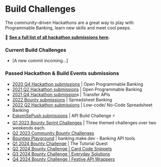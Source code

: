 # Build Challenges

The community-driven Hackathons are a great way to play with Programmable Banking, learn new skills and meet cool peeps.

:unicorn: [**See a** **full list of all hackathon submissions here**](https://github.com/Investec-Developer-Community/Community-Projects#hackathon-build-submissions)**.**

### Current Build Challenges

* \[A new commit incoming...]

### Passed Hackathon & Build Events submissions

* [2020 Q4 Hackathon submissions](https://drive.google.com/file/d/1j3xv81VSj563uhcfbF-0Ms8bINguhvYb/view) | Open Programmable Banking
* [2021 Q2 Hackathon submissions](https://docs.google.com/spreadsheets/d/1Rh7bjikdBxGVXoCIKS8XU3apjvCwUIxagt1Nziuz_u0/edit?usp=sharing) | Open Programmable Banking
* [2021 Q4 Hackathon submission](https://docs.google.com/spreadsheets/d/1cWZQtru2zXkkVjEnbOZiCbwbTW1LcpgEsUalt1Vwlog/edit?usp=sharing)s | Transfer APIs
* [2022 Bounty submissions](closed-spreadsheet-banking-or-bounties/) | Spreadsheet Banking
* [2022 Q2 Hackathon submissions](q2-2022-hackathon-or-low-code-no-code/2022-hackathon-or-low-code-no-code-or-submissions.md) | Low-code/ No-Code Spreadsheet Banking
* [EskomSePush submissions](closed-eskomsepush-build-challenge/eskomsepush-build-challenge-submissions.md) | API Build Challenge ⚡
* [Q1 2023 Bounty Sprint Challenges](closed-q1-2023-bounty-challenge.md) | Three themed challenges over two weekends each.
* [Q2 2023 Community Bounty Challenges](open-q2-2023-bounty-challenge/)
* [Bounties Playground](open-bounties-playground-or-banking.make.dev.md) | banking.make.dev - Banking API tools
* [Q1 2024 Bounty Challenge](closed-q1-2024-bounty-challenge-or-the-tutorial-quest.md) | The Tutorial Quest
* [Q2 2024 Bounty Challenge | Card Code Snippets](q2-2024-bounty-challenge-or-card-code-snippets.md)
* [Q3 2024 Bounty Challenge | Everyday Solutions](q4-2024-bounty-challenge-festive-api-wrappers.md)
* [Q4 2024 Bounty Challenge | Festive API Wrappers](q4-2024-bounty-challenge-festive-api-wrappers.md)

###
